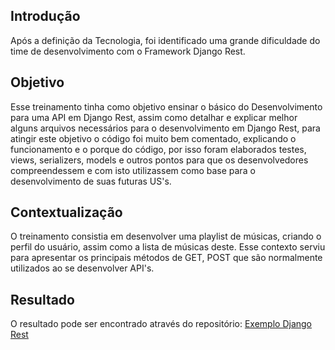 ## Introdução
Após a definição da Tecnologia, foi identificado uma grande dificuldade do time de desenvolvimento com o Framework Django Rest.

## Objetivo
Esse treinamento tinha como objetivo ensinar o básico do Desenvolvimento para uma API em Django Rest, assim como detalhar e explicar melhor alguns arquivos necessários para o desenvolvimento em Django Rest, para atingir este objetivo o código foi muito bem comentado, explicando o funcionamento e o porque do código, por isso foram elaborados testes, views, serializers, models e outros pontos para que os desenvolvedores compreendessem e com isto utilizassem como base para o desenvolvimento de suas futuras US's.

## Contextualização
O treinamento consistia em desenvolver uma playlist de músicas, criando o perfil do usuário, assim como a lista de músicas deste. Esse contexto serviu para apresentar os principais métodos de GET, POST que são normalmente utilizados ao se desenvolver API's.

## Resultado
O resultado pode ser encontrado através do repositório: [Exemplo Django Rest](https://github.com/Matheus456/djangoRestExemplo)
